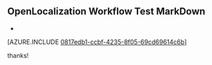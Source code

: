 ## OpenLocalization Workflow Test MarkDown
* 

[AZURE.INCLUDE [0817edb1-ccbf-4235-8f05-69cd69614c6b](calleeMd1.md)]

 
thanks!